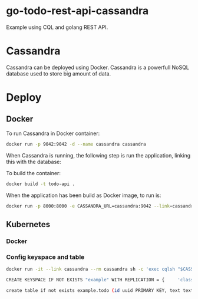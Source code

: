 # go-todo-rest-api-cassandra
Example using CQL and golang REST API. 

# Cassandra
Cassandra can be deployed using Docker. Cassandra is a powerfull NoSQL database used to store big amount of data. 

# Deploy
## Docker
To run Cassandra in Docker container: 
```bash
docker run -p 9042:9042 -d --name cassandra cassandra
```

When Cassandra is running, the following step is run the application, linking this with the database:

To build the container: 
```bash
docker build -t todo-api .
```

When the application has been build as Docker image, to run is:
```bash
docker run -p 8000:8000 -e CASSANDRA_URL=cassandra:9042 --link=cassandra cassandra-test
```

## Kubernetes


### Docker

### Config keyspace and table

```bash
docker run -it --link cassandra --rm cassandra sh -c 'exec cqlsh "$CASSANDRA_PORT_9042_TCP_ADDR"'

CREATE KEYSPACE IF NOT EXISTS "example" WITH REPLICATION = {     'class' : 'SimpleStrategy',     'replication_factor' : 1    };

create table if not exists example.todo (id uuid PRIMARY KEY, text text); 
``` 
